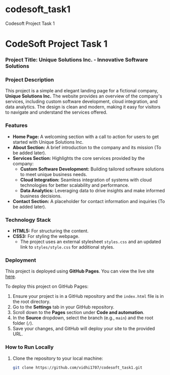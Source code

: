 # codesoft_task1
Codesoft Project Task 1
# CodeSoft Project Task 1

### Project Title: Unique Solutions Inc. - Innovative Software Solutions

### Project Description
This project is a simple and elegant landing page for a fictional company, **Unique Solutions Inc.** The website provides an overview of the company's services, including custom software development, cloud integration, and data analytics. The design is clean and modern, making it easy for visitors to navigate and understand the services offered.

### Features
- **Home Page:** A welcoming section with a call to action for users to get started with Unique Solutions Inc.
- **About Section:** A brief introduction to the company and its mission (To be added later).
- **Services Section:** Highlights the core services provided by the company:
  - **Custom Software Development:** Building tailored software solutions to meet unique business needs.
  - **Cloud Integration:** Seamless integration of systems with cloud technologies for better scalability and performance.
  - **Data Analytics:** Leveraging data to drive insights and make informed business decisions.
- **Contact Section:** A placeholder for contact information and inquiries (To be added later).

### Technology Stack
- **HTML5:** For structuring the content.
- **CSS3:** For styling the webpage.
  - The project uses an external stylesheet `styles.css` and an updated link to `styles/style.css` for additional styles.

### Deployment
This project is deployed using **GitHub Pages**. You can view the live site [here](https://yourusername.github.io/codesoft_task1/).

To deploy this project on GitHub Pages:
1. Ensure your project is in a GitHub repository and the `index.html` file is in the root directory.
2. Go to the **Settings** tab in your GitHub repository.
3. Scroll down to the **Pages** section under **Code and automation**.
4. In the **Source** dropdown, select the branch (e.g., `main`) and the root folder (`/`).
5. Save your changes, and GitHub will deploy your site to the provided URL.

### How to Run Locally
1. Clone the repository to your local machine:
   ```bash
   git clone https://github.com/vidhi1707/codesoft_task1.git

